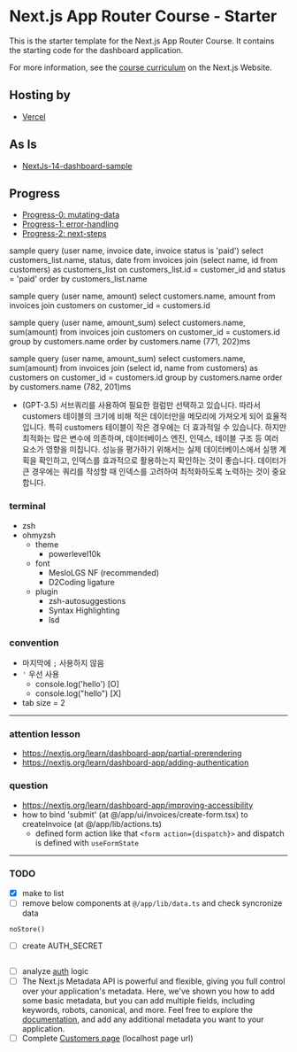 # Next.js App Router Course - Starter

This is the starter template for the Next.js App Router Course. It contains the starting code for the dashboard application.

For more information, see the [course curriculum](https://nextjs.org/learn) on the Next.js Website.

## Hosting by

- [Vercel](https://nextjs-dashboard-omega-five-86.vercel.app/)

## As Is

- [NextJs-14-dashboard-sample](https://nextjs-dashboard-7wb3cqb4f-nonames-projects-14106afd.vercel.app/)

## Progress

- [Progress-0: mutating-data](https://nextjs.org/learn/dashboard-app/mutating-data)
- [Progress-1: error-handling](https://nextjs.org/learn/dashboard-app/error-handling)
- [Progress-2: next-steps](https://nextjs.org/learn/dashboard-app/next-steps)

sample query (user name, invoice date, invoice status is 'paid')
select customers_list.name, status, date from invoices join (select name, id from customers) as customers_list on customers_list.id = customer_id and status = 'paid' order by customers_list.name

sample query (user name, amount)
select customers.name, amount from invoices join customers on customer_id = customers.id

sample query (user name, amount_sum)
select customers.name, sum(amount) from invoices join customers on customer_id = customers.id group by customers.name order by customers.name
(771, 202)ms

sample query (user name, amount_sum)
select customers.name, sum(amount) from invoices join (select id, name from customers) as customers on customer_id = customers.id group by customers.name order by customers.name
(782, 201)ms

- (GPT-3.5) 서브쿼리를 사용하여 필요한 컬럼만 선택하고 있습니다. 따라서 customers 테이블의 크기에 비해 적은 데이터만을 메모리에 가져오게 되어 효율적입니다. 특히 customers 테이블이 작은 경우에는 더 효과적일 수 있습니다.
하지만 최적화는 많은 변수에 의존하며, 데이터베이스 엔진, 인덱스, 테이블 구조 등 여러 요소가 영향을 미칩니다. 성능을 평가하기 위해서는 실제 데이터베이스에서 실행 계획을 확인하고, 인덱스를 효과적으로 활용하는지 확인하는 것이 좋습니다. 데이터가 큰 경우에는 쿼리를 작성할 때 인덱스를 고려하여 최적화하도록 노력하는 것이 중요합니다.

### terminal

- zsh
- ohmyzsh
  - theme
    - powerlevel10k
  - font
    - MesloLGS NF (recommended)
    - D2Coding ligature
  - plugin
    - zsh-autosuggestions
    - Syntax Highlighting
    - lsd

### convention

- 마지막에 `;` 사용하지 않음
- `'` 우선 사용
  - console.log('hello') [O]
  - console.log("hello") [X]
- tab size = 2

---

### attention lesson

- <https://nextjs.org/learn/dashboard-app/partial-prerendering>
- <https://nextjs.org/learn/dashboard-app/adding-authentication>

### question

- <https://nextjs.org/learn/dashboard-app/improving-accessibility>
- how to bind 'submit' (at @/app/ui/invoices/create-form.tsx) to createInvoice (at @/app/lib/actions.ts)
  - defined form action like that `<form action={dispatch}>` and dispatch is defined with `useFormState`

---

### TODO

- [x] make to list
- [ ] remove below components at `@/app/lib/data.ts` and check syncronize data

```import { unstable_noStore as noStore } from 'next/cache'
noStore()
```

- [ ] create AUTH_SECRET

```openssl rand -base64 32
```

- [ ] analyze [auth](https://nextjs.org/learn/dashboard-app/adding-authentication) logic
- [ ] The Next.js Metadata API is powerful and flexible, giving you full control over your application's metadata. Here, we've shown you how to add some basic metadata, but you can add multiple fields, including keywords, robots, canonical, and more. Feel free to explore the [documentation](https://nextjs.org/docs/app/api-reference/functions/generate-metadata), and add any additional metadata you want to your application.
- [ ] Complete [Customers page](http://localhost:3000/dashboard/customers) (localhost page url)
